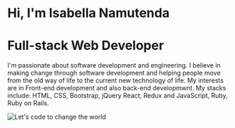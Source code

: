   # Hi, I'm Isabella Namutenda    
  # Full-stack Web Developer      
I'm passionate about software development and engineering. I believe in making change through software development and helping people move from the old way of life to the current new technology of life. My interests are in Front-end development and also back-end developmwnt. 
My stacks include: HTML, CSS, Bootstrap, jQuery React, Redux and JavaScript, Ruby, Ruby on Rails.
 



![Let's code to change the world](https://user-images.githubusercontent.com/61048667/131043784-84b11bc7-2493-4b6a-a4ca-b488ed0f31ec.png)

     
 
